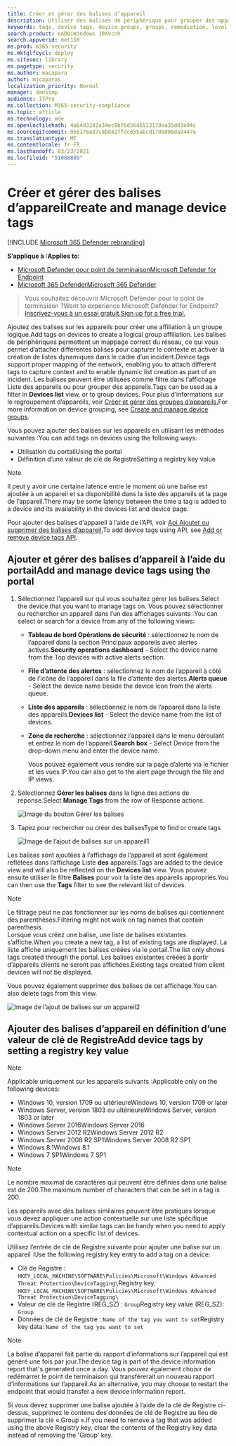 ```yaml
---
title: Créer et gérer des balises d’appareil
description: Utiliser des balises de périphérique pour grouper des appareils pour capturer le contexte et activer la création de listes dynamiques dans le cadre d’un incident
keywords: tags, device tags, device groups, groups, remediation, level, rules, aad group, role, assign, rank
search.product: eADQiWindows 10XVcnh
search.appverid: met150
ms.prod: m365-security
ms.mktglfcycl: deploy
ms.sitesec: library
ms.pagetype: security
ms.author: macapara
author: mjcaparas
localization_priority: Normal
manager: dansimp
audience: ITPro
ms.collection: M365-security-compliance
ms.topic: article
ms.technology: mde
ms.openlocfilehash: 4a64d3242a34ec8bf6d5646513170aa35dd3a94c
ms.sourcegitcommit: 956176ed7c8b8427fdc655abcd1709d86da9447e
ms.translationtype: MT
ms.contentlocale: fr-FR
ms.lasthandoff: 03/23/2021
ms.locfileid: "51068889"
---
```

# <a name="create-and-manage-device-tags"></a><span data-ttu-id="a5ede-104">Créer et gérer des balises d’appareil</span><span class="sxs-lookup"><span data-stu-id="a5ede-104">Create and manage device tags</span></span>

[!INCLUDE [Microsoft 365 Defender rebranding](../../includes/microsoft-defender.md)]

<span data-ttu-id="a5ede-105">**S’applique à :**</span><span class="sxs-lookup"><span data-stu-id="a5ede-105">**Applies to:**</span></span>
- [<span data-ttu-id="a5ede-106">Microsoft Defender pour point de terminaison</span><span class="sxs-lookup"><span data-stu-id="a5ede-106">Microsoft Defender for Endpoint</span></span>](https://go.microsoft.com/fwlink/p/?linkid=2146631)
- [<span data-ttu-id="a5ede-107">Microsoft 365 Defender</span><span class="sxs-lookup"><span data-stu-id="a5ede-107">Microsoft 365 Defender</span></span>](https://go.microsoft.com/fwlink/?linkid=2118804)

> <span data-ttu-id="a5ede-108">Vous souhaitez découvrir Microsoft Defender pour le point de terminaison ?</span><span class="sxs-lookup"><span data-stu-id="a5ede-108">Want to experience Microsoft Defender for Endpoint?</span></span> [<span data-ttu-id="a5ede-109">Inscrivez-vous à un essai gratuit.</span><span class="sxs-lookup"><span data-stu-id="a5ede-109">Sign up for a free trial.</span></span>](https://www.microsoft.com/microsoft-365/windows/microsoft-defender-atp?ocid=docs-wdatp-exposedapis-abovefoldlink)

<span data-ttu-id="a5ede-110">Ajoutez des balises sur les appareils pour créer une affiliation à un groupe logique.</span><span class="sxs-lookup"><span data-stu-id="a5ede-110">Add tags on devices to create a logical group affiliation.</span></span> <span data-ttu-id="a5ede-111">Les balises de périphériques permettent un mappage correct du réseau, ce qui vous permet d’attacher différentes balises pour capturer le contexte et activer la création de listes dynamiques dans le cadre d’un incident.</span><span class="sxs-lookup"><span data-stu-id="a5ede-111">Device tags support proper mapping of the network, enabling you to attach different tags to capture context and to enable dynamic list creation as part of an incident.</span></span> <span data-ttu-id="a5ede-112">Les balises peuvent être  utilisées comme filtre dans l’affichage Liste des appareils ou pour grouper des appareils.</span><span class="sxs-lookup"><span data-stu-id="a5ede-112">Tags can be used as a filter in **Devices list** view, or to group devices.</span></span> <span data-ttu-id="a5ede-113">Pour plus d’informations sur le regroupement d’appareils, voir [Créer et gérer des groupes d’appareils.](machine-groups.md)</span><span class="sxs-lookup"><span data-stu-id="a5ede-113">For more information on device grouping, see [Create and manage device groups](machine-groups.md).</span></span>

<span data-ttu-id="a5ede-114">Vous pouvez ajouter des balises sur les appareils en utilisant les méthodes suivantes :</span><span class="sxs-lookup"><span data-stu-id="a5ede-114">You can add tags on devices using the following ways:</span></span>

- <span data-ttu-id="a5ede-115">Utilisation du portail</span><span class="sxs-lookup"><span data-stu-id="a5ede-115">Using the portal</span></span>
- <span data-ttu-id="a5ede-116">Définition d’une valeur de clé de Registre</span><span class="sxs-lookup"><span data-stu-id="a5ede-116">Setting a registry key value</span></span>

> [!NOTE]
> <span data-ttu-id="a5ede-117">Il peut y avoir une certaine latence entre le moment où une balise est ajoutée à un appareil et sa disponibilité dans la liste des appareils et la page de l’appareil.</span><span class="sxs-lookup"><span data-stu-id="a5ede-117">There may be some latency between the time a tag is added to a device and its availability in the devices list and device page.</span></span>  

<span data-ttu-id="a5ede-118">Pour ajouter des balises d’appareil à l’aide de l’API, voir [Api Ajouter ou supprimer des balises d’appareil.](add-or-remove-machine-tags.md)</span><span class="sxs-lookup"><span data-stu-id="a5ede-118">To add device tags using API, see [Add or remove device tags API](add-or-remove-machine-tags.md).</span></span>

## <a name="add-and-manage-device-tags-using-the-portal"></a><span data-ttu-id="a5ede-119">Ajouter et gérer des balises d’appareil à l’aide du portail</span><span class="sxs-lookup"><span data-stu-id="a5ede-119">Add and manage device tags using the portal</span></span>

1. <span data-ttu-id="a5ede-120">Sélectionnez l’appareil sur qui vous souhaitez gérer les balises.</span><span class="sxs-lookup"><span data-stu-id="a5ede-120">Select the device that you want to manage tags on.</span></span> <span data-ttu-id="a5ede-121">Vous pouvez sélectionner ou rechercher un appareil dans l’un des affichages suivants :</span><span class="sxs-lookup"><span data-stu-id="a5ede-121">You can select or search for a device from any of the following views:</span></span>

   - <span data-ttu-id="a5ede-122">**Tableau de bord Opérations de sécurité** : sélectionnez le nom de l’appareil dans la section Principaux appareils avec alertes actives.</span><span class="sxs-lookup"><span data-stu-id="a5ede-122">**Security operations dashboard** - Select the device name from the Top devices with active alerts section.</span></span>
   - <span data-ttu-id="a5ede-123">**File d’attente des alertes** : sélectionnez le nom de l’appareil à côté de l’icône de l’appareil dans la file d’attente des alertes.</span><span class="sxs-lookup"><span data-stu-id="a5ede-123">**Alerts queue** - Select the device name beside the device icon from the alerts queue.</span></span>
   - <span data-ttu-id="a5ede-124">**Liste des appareils** : sélectionnez le nom de l’appareil dans la liste des appareils.</span><span class="sxs-lookup"><span data-stu-id="a5ede-124">**Devices list** - Select the device name from the list of devices.</span></span>
   - <span data-ttu-id="a5ede-125">**Zone de recherche** : sélectionnez l’appareil dans le menu déroulant et entrez le nom de l’appareil.</span><span class="sxs-lookup"><span data-stu-id="a5ede-125">**Search box** - Select Device from the drop-down menu and enter the device name.</span></span>

     <span data-ttu-id="a5ede-126">Vous pouvez également vous rendre sur la page d’alerte via le fichier et les vues IP.</span><span class="sxs-lookup"><span data-stu-id="a5ede-126">You can also get to the alert page through the file and IP views.</span></span>

2. <span data-ttu-id="a5ede-127">Sélectionnez **Gérer les balises** dans la ligne des actions de réponse.</span><span class="sxs-lookup"><span data-stu-id="a5ede-127">Select **Manage Tags** from the row of Response actions.</span></span>

    ![Image du bouton Gérer les balises](images/manage-tags.png)

3. <span data-ttu-id="a5ede-129">Tapez pour rechercher ou créer des balises</span><span class="sxs-lookup"><span data-stu-id="a5ede-129">Type to find or create tags</span></span>

    ![Image de l’ajout de balises sur un appareil1](images/new-tags.png)

<span data-ttu-id="a5ede-131">Les balises sont ajoutées à l’affichage de l’appareil et sont également reflétées dans l’affichage Liste **des** appareils.</span><span class="sxs-lookup"><span data-stu-id="a5ede-131">Tags are added to the device view and will also be reflected on the **Devices list** view.</span></span> <span data-ttu-id="a5ede-132">Vous pouvez ensuite utiliser le filtre **Balises** pour voir la liste des appareils appropriés.</span><span class="sxs-lookup"><span data-stu-id="a5ede-132">You can then use the **Tags** filter to see the relevant list of devices.</span></span>

>[!NOTE]
> <span data-ttu-id="a5ede-133">Le filtrage peut ne pas fonctionner sur les noms de balises qui contiennent des parenthèses.</span><span class="sxs-lookup"><span data-stu-id="a5ede-133">Filtering might not work on tag names that contain parenthesis.</span></span><br>
> <span data-ttu-id="a5ede-134">Lorsque vous créez une balise, une liste de balises existantes s’affiche.</span><span class="sxs-lookup"><span data-stu-id="a5ede-134">When you create a new tag, a list of existing tags are displayed.</span></span> <span data-ttu-id="a5ede-135">La liste affiche uniquement les balises créées via le portail.</span><span class="sxs-lookup"><span data-stu-id="a5ede-135">The list only shows tags created through the portal.</span></span> <span data-ttu-id="a5ede-136">Les balises existantes créées à partir d’appareils clients ne seront pas affichées.</span><span class="sxs-lookup"><span data-stu-id="a5ede-136">Existing tags created from client devices will not be displayed.</span></span>

<span data-ttu-id="a5ede-137">Vous pouvez également supprimer des balises de cet affichage.</span><span class="sxs-lookup"><span data-stu-id="a5ede-137">You can also delete tags from this view.</span></span>

![Image de l’ajout de balises sur un appareil2](images/more-manage-tags.png)

## <a name="add-device-tags-by-setting-a-registry-key-value"></a><span data-ttu-id="a5ede-139">Ajouter des balises d’appareil en définition d’une valeur de clé de Registre</span><span class="sxs-lookup"><span data-stu-id="a5ede-139">Add device tags by setting a registry key value</span></span>

>[!NOTE]
> <span data-ttu-id="a5ede-140">Applicable uniquement sur les appareils suivants :</span><span class="sxs-lookup"><span data-stu-id="a5ede-140">Applicable only on the following devices:</span></span>
>- <span data-ttu-id="a5ede-141">Windows 10, version 1709 ou ultérieure</span><span class="sxs-lookup"><span data-stu-id="a5ede-141">Windows 10, version 1709 or later</span></span>
>- <span data-ttu-id="a5ede-142">Windows Server, version 1803 ou ultérieure</span><span class="sxs-lookup"><span data-stu-id="a5ede-142">Windows Server, version 1803 or later</span></span>
>- <span data-ttu-id="a5ede-143">Windows Server 2016</span><span class="sxs-lookup"><span data-stu-id="a5ede-143">Windows Server 2016</span></span>
>- <span data-ttu-id="a5ede-144">Windows Server 2012 R2</span><span class="sxs-lookup"><span data-stu-id="a5ede-144">Windows Server 2012 R2</span></span>
>- <span data-ttu-id="a5ede-145">Windows Server 2008 R2 SP1</span><span class="sxs-lookup"><span data-stu-id="a5ede-145">Windows Server 2008 R2 SP1</span></span>
>- <span data-ttu-id="a5ede-146">Windows 8.1</span><span class="sxs-lookup"><span data-stu-id="a5ede-146">Windows 8.1</span></span>
>- <span data-ttu-id="a5ede-147">Windows 7 SP1</span><span class="sxs-lookup"><span data-stu-id="a5ede-147">Windows 7 SP1</span></span>

> [!NOTE] 
> <span data-ttu-id="a5ede-148">Le nombre maximal de caractères qui peuvent être définies dans une balise est de 200.</span><span class="sxs-lookup"><span data-stu-id="a5ede-148">The maximum number of characters that can be set in a tag is 200.</span></span>

<span data-ttu-id="a5ede-149">Les appareils avec des balises similaires peuvent être pratiques lorsque vous devez appliquer une action contextuelle sur une liste spécifique d’appareils.</span><span class="sxs-lookup"><span data-stu-id="a5ede-149">Devices with similar tags can be handy when you need to apply contextual action on a specific list of devices.</span></span>

<span data-ttu-id="a5ede-150">Utilisez l’entrée de clé de Registre suivante pour ajouter une balise sur un appareil :</span><span class="sxs-lookup"><span data-stu-id="a5ede-150">Use the following registry key entry to add a tag on a device:</span></span>

- <span data-ttu-id="a5ede-151">Clé de Registre : `HKEY_LOCAL_MACHINE\SOFTWARE\Policies\Microsoft\Windows Advanced Threat Protection\DeviceTagging\`</span><span class="sxs-lookup"><span data-stu-id="a5ede-151">Registry key: `HKEY_LOCAL_MACHINE\SOFTWARE\Policies\Microsoft\Windows Advanced Threat Protection\DeviceTagging\`</span></span>
- <span data-ttu-id="a5ede-152">Valeur de clé de Registre (REG_SZ) : `Group`</span><span class="sxs-lookup"><span data-stu-id="a5ede-152">Registry key value (REG_SZ): `Group`</span></span>
- <span data-ttu-id="a5ede-153">Données de clé de Registre : `Name of the tag you want to set`</span><span class="sxs-lookup"><span data-stu-id="a5ede-153">Registry key data: `Name of the tag you want to set`</span></span>

>[!NOTE]
><span data-ttu-id="a5ede-154">La balise d’appareil fait partie du rapport d’informations sur l’appareil qui est généré une fois par jour.</span><span class="sxs-lookup"><span data-stu-id="a5ede-154">The device tag is part of the device information report that's generated once a day.</span></span> <span data-ttu-id="a5ede-155">Vous pouvez également choisir de redémarrer le point de terminaison qui transférerait un nouveau rapport d’informations sur l’appareil.</span><span class="sxs-lookup"><span data-stu-id="a5ede-155">As an alternative, you may choose to restart the endpoint that would transfer a new device information report.</span></span>
> 
> <span data-ttu-id="a5ede-156">Si vous devez supprimer une balise ajoutée à l’aide de la clé de Registre ci-dessus, supprimez le contenu des données de clé de Registre au lieu de supprimer la clé « Group ».</span><span class="sxs-lookup"><span data-stu-id="a5ede-156">If you need to remove a tag that was added using the above Registry key, clear the contents of the Registry key data instead of removing the 'Group' key.</span></span>
